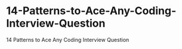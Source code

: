 # 14-Patterns-to-Ace-Any-Coding-Interview-Question
14 Patterns to Ace Any Coding Interview Question
